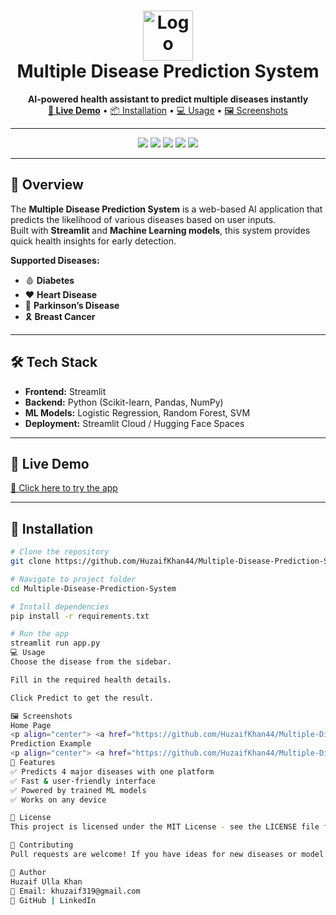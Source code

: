 <h1 align="center">
  <img src="https://l1nq.com/5HI8h" alt="Logo" width="80" height="80">
  <br>
  Multiple Disease Prediction System
</h1>

<p align="center">
  <b>AI-powered health assistant to predict multiple diseases instantly</b>  
  <br>
  <a href="https://your-live-demo-link.com" target="_blank"><strong>🚀 Live Demo</strong></a> • 
  <a href="#installation">📦 Installation</a> •
  <a href="#usage">💻 Usage</a> •
  <a href="#screenshots">🖼 Screenshots</a>
</p>

---

<p align="center">
  <img src="https://img.shields.io/github/stars/HuzaifKhan44/Multiple-Disease-Prediction-System?style=for-the-badge">
  <img src="https://img.shields.io/github/forks/HuzaifKhan44/Multiple-Disease-Prediction-System?style=for-the-badge">
  <img src="https://img.shields.io/github/license/HuzaifKhan44/Multiple-Disease-Prediction-System?style=for-the-badge">
  <img src="https://img.shields.io/badge/Streamlit-1.30.0-FF4B4B?style=for-the-badge&logo=streamlit">
  <img src="https://img.shields.io/badge/Python-3.10-blue?style=for-the-badge&logo=python">
</p>

---

## 📖 Overview
The **Multiple Disease Prediction System** is a web-based AI application that predicts the likelihood of various diseases based on user inputs.  
Built with **Streamlit** and **Machine Learning models**, this system provides quick health insights for early detection.

**Supported Diseases:**
- 🩸 **Diabetes**
- ❤️ **Heart Disease**
- 🧠 **Parkinson’s Disease**
- 🎗 **Breast Cancer**

---

## 🛠 Tech Stack
- **Frontend:** Streamlit  
- **Backend:** Python (Scikit-learn, Pandas, NumPy)  
- **ML Models:** Logistic Regression, Random Forest, SVM  
- **Deployment:** Streamlit Cloud / Hugging Face Spaces  

---

## 🚀 Live Demo
[🔗 Click here to try the app](https://your-live-demo-link.com)  

---

## 📂 Installation

```bash
# Clone the repository
git clone https://github.com/HuzaifKhan44/Multiple-Disease-Prediction-System.git

# Navigate to project folder
cd Multiple-Disease-Prediction-System

# Install dependencies
pip install -r requirements.txt

# Run the app
streamlit run app.py
💻 Usage
Choose the disease from the sidebar.

Fill in the required health details.

Click Predict to get the result.

🖼 Screenshots
Home Page
<p align="center"> <a href="https://github.com/HuzaifKhan44/Multiple-Disease-Prediction-System/blob/main/screenshots/Image1.png"> <img src="screenshots/Image1.png" width="600" /> </a> </p>
Prediction Example
<p align="center"> <a href="https://github.com/HuzaifKhan44/Multiple-Disease-Prediction-System/blob/main/screenshots/Image2.png"> <img src="screenshots/Image2.png" width="600" /> </a> </p>
📌 Features
✅ Predicts 4 major diseases with one platform
✅ Fast & user-friendly interface
✅ Powered by trained ML models
✅ Works on any device

📜 License
This project is licensed under the MIT License - see the LICENSE file for details.

🤝 Contributing
Pull requests are welcome! If you have ideas for new diseases or model improvements, fork the repo and submit a PR.

👤 Author
Huzaif Ulla Khan
📧 Email: khuzaif319@gmail.com
🔗 GitHub | LinkedIn
